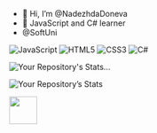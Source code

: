 - 👋 Hi, I’m @NadezhdaDoneva
- 👀 JavaScript and C# learner
- @SoftUni

![JavaScript](https://img.shields.io/badge/javascript-%23323330.svg?style=for-the-badge&logo=javascript&logoColor=%23F7DF1E)
![HTML5](https://img.shields.io/badge/html5-%23E34F26.svg?style=for-the-badge&logo=html5&logoColor=white)
![CSS3](https://img.shields.io/badge/css3-%231572B6.svg?style=for-the-badge&logo=css3&logoColor=white)
![C#](https://img.shields.io/badge/c%23-%23239120.svg?style=for-the-badge&logo=c-sharp&logoColor=white)

![Your Repository's Stats](https://github-readme-stats.vercel.app/api/top-langs/?username=NadezhdaDoneva&theme=blue-green)...

![Your Repository’s Stats](https://github-readme-stats.vercel.app/api?username=NadezhdaDoneva&show_icons=true)

<p> <a href=https://www.linkedin.com/in/nadezhda-doneva-100120249/><img height="50em" src="https://www.mhe-sme.org/wp-content/uploads/2017/12/linkedin-icon.png" /><a/>
<!---
NadezhdaDoneva/NadezhdaDoneva is a ✨ special ✨ repository because its `README.md` (this file) appears on your GitHub profile.
You can click the Preview link to take a look at your changes.
--->
